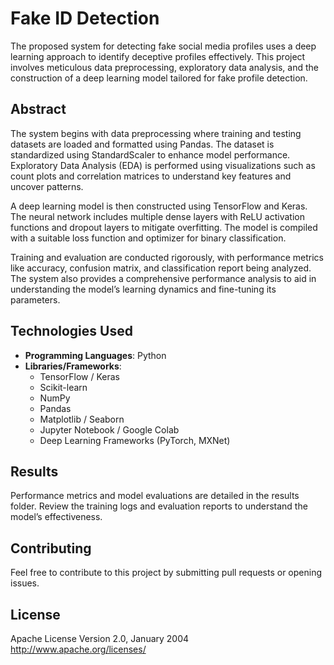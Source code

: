 
# Fake ID Detection

The proposed system for detecting fake social media profiles uses a deep learning approach to identify deceptive profiles effectively. This project involves meticulous data preprocessing, exploratory data analysis, and the construction of a deep learning model tailored for fake profile detection.

## Abstract

The system begins with data preprocessing where training and testing datasets are loaded and formatted using Pandas. The dataset is standardized using StandardScaler to enhance model performance. Exploratory Data Analysis (EDA) is performed using visualizations such as count plots and correlation matrices to understand key features and uncover patterns.

A deep learning model is then constructed using TensorFlow and Keras. The neural network includes multiple dense layers with ReLU activation functions and dropout layers to mitigate overfitting. The model is compiled with a suitable loss function and optimizer for binary classification.

Training and evaluation are conducted rigorously, with performance metrics like accuracy, confusion matrix, and classification report being analyzed. The system also provides a comprehensive performance analysis to aid in understanding the model’s learning dynamics and fine-tuning its parameters.

## Technologies Used

- **Programming Languages**: Python
- **Libraries/Frameworks**:
  - TensorFlow / Keras
  - Scikit-learn
  - NumPy
  - Pandas
  - Matplotlib / Seaborn
  - Jupyter Notebook / Google Colab
  - Deep Learning Frameworks (PyTorch, MXNet)

## Results
Performance metrics and model evaluations are detailed in the results folder. Review the training logs and evaluation reports to understand the model’s effectiveness.

## Contributing
Feel free to contribute to this project by submitting pull requests or opening issues.

## License
Apache License
                           Version 2.0, January 2004
                        http://www.apache.org/licenses/
